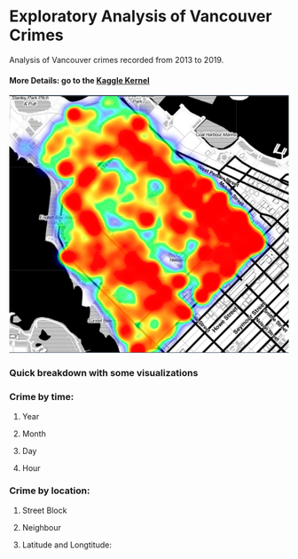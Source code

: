 # Exploratory Analysis of Vancouver Crimes
Analysis of Vancouver crimes recorded from 2013 to 2019.
#### More Details: go to the [Kaggle Kernel ](https://www.kaggle.com/agilesifaka/exploratory-analysis-of-vancouver-crime-data)

![](./Visualizations/heatmap_crimes_in_west_end_2019.png)


### Quick breakdown with some visualizations
### Crime by time:
1. Year

2. Month

3. Day

4. Hour

### Crime by location:
1. Street Block

2. Neighbour

3. Latitude and Longtitude: 
